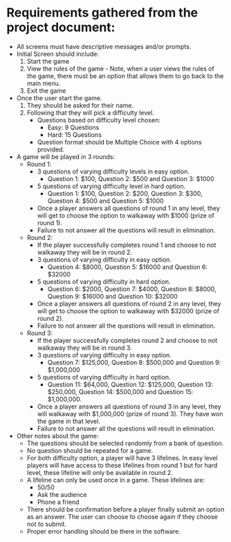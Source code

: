 # Requirements gathered from the project document:
- All screens must have descriptive messages and/or prompts.
- Initial Screen should include:
    1. Start the game
    2. View the rules of the game -  Note, when a user views the rules of the game, there must be an option that allows them to go back to the main menu.
    3. Exit the game
- Once the user start the game. 
    1. They should be asked for their name.
    2. Following that they will pick a difficulty level.
        - Questions based on difficulty level chosen:
            - Easy: 9 Questions
            - Hard: 15 Questions
        - Question format should be Multiple Choice with 4 options provided.
- A game will be played in 3 rounds:
    - Round 1: 
        - 3 questions of varying difficulty levels in easy option.
            - Question 1: $100, Question 2: $500 and Question 3: $1000
        - 5 questions of varying difficulty level in hard option.
            - Question 1: $100, Question 2: $200, Question 3: $300, Question 4: $500 and Question 5: $1000
        - Once a player answers all questions of round 1 in any level, they will get to choose the option to walkaway with $1000 (prize of round 1).
        - Failure to not answer all the questions will result in elimination.
    - Round 2:
        - If the player successfully completes round 1 and choose to not walkaway they will be in round 2.
        - 3 questions of varying difficulty in easy option.
            - Question 4: $8000, Question 5: $16000 and Question 6: $32000
        - 5 questions of varying difficulty in hard option.
            - Question 6: $2000, Question 7: $4000, Question 8: $8000, Question 9: $16000 and Question 10: $32000
        - Once a player answers all questions of round 2 in any level, they will get to choose the option to walkaway with $32000 (prize of round 2).
        - Failure to not answer all the questions will result in elimination.
    - Round 3:
        - If the player successfully completes round 2 and choose to not walkaway they will be in round 3.
        - 3 questions of varying difficulty in easy option.
            - Question 7: $125,000, Question 8: $500,000 and Question 9: $1,000,000
        - 5 questions of varying difficulty in hard option.
            - Question 11: $64,000, Question 12: $125,000, Question 13: $250,000, Question 14: $500,000 and Question 15: $1,000,000.
        - Once a player answers all questions of round 3 in any level, they will walkaway with $1,000,000 (prize of round 3). They have won the game in that level.
        - Failure to not answer all the questions will result in elimination.
- Other notes about the game:
    - The questions should be selected randomly from a bank of question.
    - No question should be repeated for a game.
    - For both difficulty option, a player will have 3 lifelines. In easy level players will have access to these lifelines from round 1 but for hard level, these lifeline will only be available in round 2.
    - A lifeline can only be used once in a game. These lifelines are:
        - 50/50 
        - Ask the audience
        - Phone a friend
    - There should be confirmation before a player finally submit an option as an answer. The user can choose to choose again if they choose not to submit.
    - Proper error handling should be there in the software.